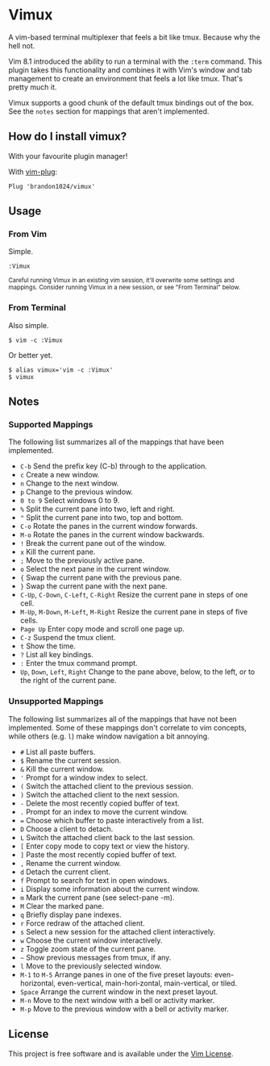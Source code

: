 # Vimux

A vim-based terminal multiplexer that feels a bit like tmux. Because why the
hell not.

Vim 8.1 introduced the ability to run a terminal with the `:term` command. This
plugin takes this functionality and combines it with Vim's window and tab
management to create an environment that feels a lot like tmux. That's pretty
much it.

Vimux supports a good chunk of the default tmux bindings out of the box. See
the `notes` section for mappings that aren't implemented.

## How do I install vimux?

With your favourite plugin manager!

With [vim-plug](https://github.com/junegunn/vim-plug):

```
Plug 'brandon1024/vimux'
```

## Usage

### From Vim

Simple.

```
:Vimux
```

<sup>Careful running Vimux in an existing vim session, it'll overwrite some
settings and mappings. Consider running Vimux in a new session, or see "From
Terminal" below.</sup>

### From Terminal

Also simple.

```
$ vim -c :Vimux
```

Or better yet.

```
$ alias vimux='vim -c :Vimux'
$ vimux
```

## Notes

### Supported Mappings

The following list summarizes all of the mappings that have been implemented.

- `C-b`         Send the prefix key (C-b) through to the application.
- `c`           Create a new window.
- `n`           Change to the next window.
- `p`           Change to the previous window.
- `0 to 9`      Select windows 0 to 9.
- `%`           Split the current pane into two, left and right.
- `"`           Split the current pane into two, top and bottom.
- `C-o`         Rotate the panes in the current window forwards.
- `M-o`         Rotate the panes in the current window backwards.
- `!`           Break the current pane out of the window.
- `x`           Kill the current pane.
- `;`           Move to the previously active pane.
- `o`           Select the next pane in the current window.
- `{`           Swap the current pane with the previous pane.
- `}`           Swap the current pane with the next pane.
- `C-Up`, `C-Down`, `C-Left`, `C-Right` Resize the current pane in steps of one cell.
- `M-Up`, `M-Down`, `M-Left`, `M-Right` Resize the current pane in steps of five cells.
- `Page Up`     Enter copy mode and scroll one page up.
- `C-z`         Suspend the tmux client.
- `t`           Show the time.
- `?`           List all key bindings.
- `:`           Enter the tmux command prompt.
- `Up`, `Down`, `Left`, `Right` Change to the pane above, below, to the left, or to the right of the current pane.

### Unsupported Mappings

The following list summarizes all of the mappings that have not been
implemented. Some of these mappings don't correlate to vim concepts, while
others (e.g. `l`) make window navigation a bit annoying.

- `#`           List all paste buffers.
- `$`           Rename the current session.
- `&`           Kill the current window.
- `'`           Prompt for a window index to select.
- `(`           Switch the attached client to the previous session.
- `)`           Switch the attached client to the next session.
- `-`           Delete the most recently copied buffer of text.
- `.`           Prompt for an index to move the current window.
- `=`           Choose which buffer to paste interactively from a list.
- `D`           Choose a client to detach.
- `L`           Switch the attached client back to the last session.
- `[`           Enter copy mode to copy text or view the history.
- `]`           Paste the most recently copied buffer of text.
- `,`           Rename the current window.
- `d`           Detach the current client.
- `f`           Prompt to search for text in open windows.
- `i`           Display some information about the current window.
- `m`           Mark the current pane (see select-pane -m).
- `M`           Clear the marked pane.
- `q`           Briefly display pane indexes.
- `r`           Force redraw of the attached client.
- `s`           Select a new session for the attached client interactively.
- `w`           Choose the current window interactively.
- `z`           Toggle zoom state of the current pane.
- `~`           Show previous messages from tmux, if any.
- `l`           Move to the previously selected window.
- `M-1` to `M-5`  Arrange panes in one of the five preset layouts: even-horizontal, even-vertical, main-hori‐zontal, main-vertical, or tiled.
- `Space`       Arrange the current window in the next preset layout.
- `M-n`         Move to the next window with a bell or activity marker.
- `M-p`         Move to the previous window with a bell or activity marker.

## License

This project is free software and is available under the [Vim
License](https://github.com/vim/vim/blob/master/LICENSE).

